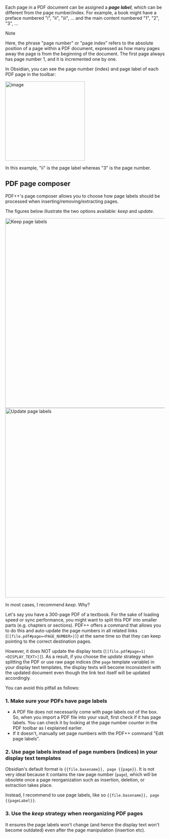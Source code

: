 Each page in a PDF document can be assigned a ***page label***, which can be different from the page number/index.
For example, a book might have a preface numbered "i", "ii", "iii", ... and the main content numbered "1", "2", "3", ...

> [!NOTE]
> Here, the phrase "page number" or "page index" refers to the absolute position of a page within a PDF document, expressed as how many pages away the page is from the beginning of the document.
> The first page always has page number 1, and it is incremented one by one.

In Obsidian, you can see the page number (index) and page label of each PDF page in the toolbar:

<img width="251" alt="image" src="https://github.com/RyotaUshio/obsidian-pdf-plus/assets/72342591/0aade15c-fc98-46da-b3a9-9402cfdd87f8">

In this example, "ii" is the page label whereas "3" is the page number.

## PDF page composer

PDF++'s page composer allows you to choose how page labels should be processed when inserting/removing/extracting pages.

The figures below illustrate the two options available: _keep_ and _update_.

<img src="https://github.com/RyotaUshio/obsidian-pdf-plus/assets/72342591/1edcc414-9f06-45ac-8aa7-d6dde88c8e62" alt="Keep page labels" width=600>

<img src="https://github.com/RyotaUshio/obsidian-pdf-plus/assets/72342591/142d45c8-1f4b-4bc9-aa63-9ca9c8e303c8" alt="Update page labels" width=600>

In most cases, I recommend _keep_. Why?

Let's say you have a 300-page PDF of a textbook. For the sake of loading speed or sync performance, you might want to split this PDF into 
smaller parts (e.g. chapters or sections).
PDF++ offers a command that allows you to do this and auto-update the page numbers in all related links (`[[file.pdf#page=<PAGE_NUMBER>]]`) at the same time so that they can keep pointing to the correct destination pages.

However, it does NOT update the display texts (`[[file.pdf#page=1|<DISPLAY_TEXT>]]`).
As a result, if you choose the _update_ strategy when splitting the PDF or use raw page indices (the `page` template variable) in your display text templates, the display texts will become inconsistent with the updated document even though the link text itself will be updated accordingly.

You can avoid this pitfall as follows:

### 1. Make sure your PDFs have page labels

- A PDF file does not necessarily come with page labels out of the box. So, when you import a PDF file into your vault, first check if it has page labels. You can check it by looking at the page number counter in the PDF toolbar as I explained earlier.
- If it doesn't, manually set page numbers with the PDF++ command "Edit page labels".

### 2. Use page labels instead of page numbers (indices) in your display text templates

Obsidian's default format is `{{file.basename}}, page {{page}}`.
It is not very ideal because it contains the raw page number (`page`), which will be obsolete once a page reorganization such as insertion, deletion, or extraction takes place.

Instead, I recommend to use page labels, like so `{{file.basename}}, page {{pageLabel}}`.

### 3. Use the _keep_ strategy when reorganizing PDF pages

It ensures the page labels won't change (and hence the display text won't become outdated) even after the page manipulation (insertion etc).
